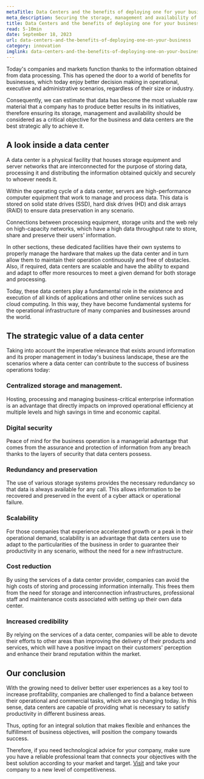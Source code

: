 ```yaml
---
metaTitle: Data Centers and the benefits of deploying one for your business
meta_description: Securing the storage, management and availability of data is a critical objective for today's business and data centers could be the best strategic ally to achieve it.
title: Data Centers and the benefits of deploying one for your business
read: 5-10min
date: September 18, 2023
url: data-centers-and-the-benefits-of-deploying-one-on-your-business
category: innovation
imglink: data-centers-and-the-benefits-of-deploying-one-on-your-business.webp
---
```


Today's companies and markets function thanks to the information obtained from data processing. This has opened the door to a world of benefits for businesses, which today enjoy better decision making in operational, executive and administrative scenarios, regardless of their size or industry.

Consequently, we can estimate that data has become the most valuable raw material that a company has to produce better results in its initiatives, therefore ensuring its storage, management and availability should be considered as a critical objective for the business and data centers are the best strategic ally to achieve it.

## A look inside a data center

A data center is a physical facility that houses storage equipment and server networks that are interconnected for the purpose of storing data, processing it and distributing the information obtained quickly and securely to whoever needs it.

Within the operating cycle of a data center, servers are high-performance computer equipment that work to manage and process data. This data is stored on solid state drives (SSD), hard disk drives (HD) and disk arrays (RAID) to ensure data preservation in any scenario.

Connections between processing equipment, storage units and the web rely on high-capacity networks, which have a high data throughput rate to store, share and preserve their users' information.

In other sections, these dedicated facilities have their own systems to properly manage the hardware that makes up the data center and in turn allow them to maintain their operation continuously and free of obstacles. Also, if required, data centers are scalable and have the ability to expand and adapt to offer more resources to meet a given demand for both storage and processing.

Today, these data centers play a fundamental role in the existence and execution of all kinds of applications and other online services such as cloud computing. In this way, they have become fundamental systems for the operational infrastructure of many companies and businesses around the world.

## The strategic value of a data center

Taking into account the imperative relevance that exists around information and its proper management in today's business landscape, these are the scenarios where a data center can contribute to the success of business operations today:

### Centralized storage and management.

Hosting, processing and managing business-critical enterprise information is an advantage that directly impacts on improved operational efficiency at multiple levels and high savings in time and economic capital.

### Digital security

Peace of mind for the business operation is a managerial advantage that comes from the assurance and protection of information from any breach thanks to the layers of security that data centers possess.

### Redundancy and preservation

The use of various storage systems provides the necessary redundancy so that data is always available for any call. This allows information to be recovered and preserved in the event of a cyber attack or operational failure.

### Scalability

For those companies that experience accelerated growth or a peak in their operational demand, scalability is an advantage that data centers use to adapt to the particularities of the business in order to guarantee their productivity in any scenario, without the need for a new infrastructure.

### Cost reduction

By using the services of a data center provider, companies can avoid the high costs of storing and processing information internally. This frees them from the need for storage and interconnection infrastructures, professional staff and maintenance costs associated with setting up their own data center.

### Increased credibility

By relying on the services of a data center, companies will be able to devote their efforts to other areas than improving the delivery of their products and services, which will have a positive impact on their customers' perception and enhance their brand reputation within the market.

## Our conclusion

With the growing need to deliver better user experiences as a key tool to increase profitability, companies are challenged to find a balance between their operational and commercial tasks, which are so changing today. In this sense, data centers are capable of providing what is necessary to satisfy productivity in different business areas.

Thus, opting for an integral solution that makes flexible and enhances the fulfillment of business objectives, will position the company towards success.

Therefore, if you need technological advice for your company, make sure you have a reliable professional team that connects your objectives with the best solution according to your market and target. [Visit](https://www.dreamcodesoft.com/en/services) and take your company to a new level of competitiveness.
